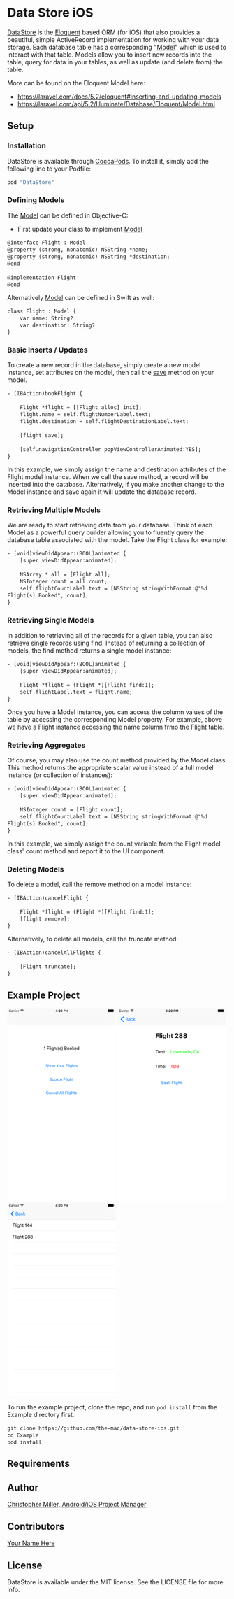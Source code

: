 # Data Store iOS
[DataStore](http://the-mac.github.io/data-store-ios) is the [Eloquent](https://laravel.com/docs/5.1/eloquent) based ORM (for iOS) that also provides a beautiful, simple ActiveRecord implementation for working with your data storage. Each database table has a corresponding "[Model](http://the-mac.github.io/data-store-ios/Classes/Model.html)" which is used to interact with that table. Models allow you to insert new records into the table, query for data in your tables, as well as update (and delete from) the table.

More can be found on the Eloquent Model here:
- https://laravel.com/docs/5.2/eloquent#inserting-and-updating-models
- https://laravel.com/api/5.2/Illuminate/Database/Eloquent/Model.html

## Setup

### Installation

DataStore is available through [CocoaPods](http://cocoapods.org). To install
it, simply add the following line to your Podfile:

```ruby
pod "DataStore"
```

### Defining Models

The [Model](http://the-mac.github.io/data-store-ios/Classes/Model.html) can be defined in Objective-C:


* First update your class to implement [Model](http://the-mac.github.io/data-store-ios/Classes/Model.html)
```
@interface Flight : Model
@property (strong, nonatomic) NSString *name;
@property (strong, nonatomic) NSString *destination;
@end

@implementation Flight
@end
```

Alternatively [Model](http://the-mac.github.io/data-store-ios/Classes/Model.html) can be defined in Swift as well:
```    
class Flight : Model {
    var name: String?
    var destination: String?
}
```

### Basic Inserts / Updates
To create a new record in the database, simply create a new model instance, set attributes on the model, then call the [save]() method on your model.
```
- (IBAction)bookFlight {

    Flight *flight = [[Flight alloc] init];
    flight.name = self.flightNumberLabel.text;
    flight.destination = self.flightDestinationLabel.text;

    [flight save];

    [self.navigationController popViewControllerAnimated:YES];
}
```
In this example, we simply assign the name and destination attributes of the Flight model instance. When we call the save method, a record will be inserted into the database. Alternatively, if you make another change to the Model instance and save again it will update the database record.

### Retrieving Multiple Models
We are ready to start retrieving data from your database. Think of each Model as a powerful query builder allowing you to fluently query the database table associated with the model. Take the Flight class for example:
```
- (void)viewDidAppear:(BOOL)animated {
    [super viewDidAppear:animated];

    NSArray * all = [Flight all];
    NSInteger count = all.count;
    self.flightCountLabel.text = [NSString stringWithFormat:@"%d Flight(s) Booked", count];
}
```

### Retrieving Single Models
In addition to retrieving all of the records for a given table, you can also retrieve single records using find. Instead of returning a collection of models, the find method returns a single model instance:
```
- (void)viewDidAppear:(BOOL)animated {
    [super viewDidAppear:animated];

    Flight *flight = (Flight *)[Flight find:1];
    self.flightLabel.text = flight.name;
}
```
Once you have a Model instance, you can access the column values of the table by accessing the corresponding Model property. For example, above we have a Flight instance accessing the name column frmo the Flight table.


### Retrieving Aggregates
Of course, you may also use the count method provided by the Model class. This method returns the appropriate scalar value instead of a full model instance (or collection of instances):
```
- (void)viewDidAppear:(BOOL)animated {
    [super viewDidAppear:animated];

    NSInteger count = [Flight count];
    self.flightCountLabel.text = [NSString stringWithFormat:@"%d Flight(s) Booked", count];
}
```
In this example, we simply assign the count variable from the Flight model class' count method and report it to the UI component.


### Deleting Models
To delete a model, call the remove method on a model instance:
```
- (IBAction)cancelFlight {

    Flight *flight = (Flight *)[Flight find:1];
    [flight remove];
}
```

Alternatively, to delete all models, call the truncate method:
```
- (IBAction)cancelAllFlights {

    [Flight truncate];
}
```

## Example Project
![launch](0launch.png "UISwipesView") ![bookflight](1bookflight.png "Book Flight") ![showflights](2showflights.png "Show Flights")

To run the example project, clone the repo, and run `pod install` from the Example directory first.
```
git clone https://github.com/the-mac/data-store-ios.git
cd Example
pod install
```
## Requirements

## Author

[Christopher Miller, Android/iOS Project Manager](https://github.com/cdm2012)

## Contributors

[Your Name Here](#)

## License

DataStore is available under the MIT license. See the LICENSE file for more info.

